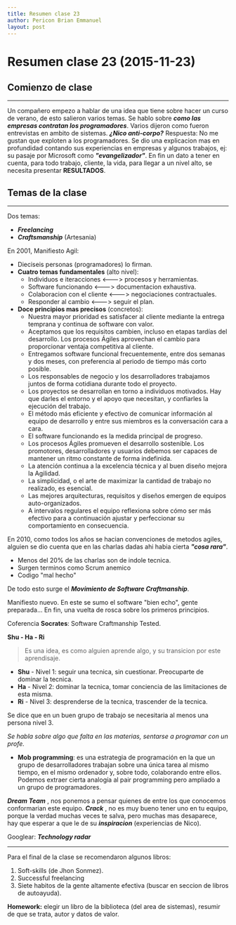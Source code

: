```yaml
---
title: Resumen clase 23
author: Pericon Brian Emmanuel
layout: post
---
```


Resumen clase 23 (2015-11-23)
=============================


## Comienzo de clase ##

---------------------------------------

Un compañero empezo a hablar de una idea que tiene sobre hacer un curso de verano, de esto salieron varios temas.
Se hablo sobre ***como las empresas contratan los programadores***. Varios dijeron como fueron entrevistas en ambito de sistemas.
***¿Nico anti-corpo?*** Respuesta: No me gustan que exploten a los programadores. Se dio una explicacion mas en profundidad contando sus experiencias en empresas y algunos trabajos, ej: su pasaje por Microsoft como ***"evangelizador"***.
En fin un dato a tener en cuenta, para todo trabajo, cliente, la vida, para llegar a un nivel alto, se necesita presentar **RESULTADOS**.


## Temas de la clase ##

---------------------------------------

Dos temas:

+ ***Freelancing***
+ ***Craftsmanship*** (Artesania)

En 2001, Manifiesto Agil:
+ Dieciseis personas (programadores) lo firman.
+ **Cuatro temas fundamentales** (alto nivel):
  + Individuos e iteracciones  <---> procesos y herramientas.
  + Software funcionando  <---> documentacion exhaustiva.
  + Colaboracion con el cliente <---> negociaciones contractuales.
  + Responder al cambio <---> seguir el plan.
+ **Doce principios mas precisos** (concretos):
  + Nuestra mayor prioridad es satisfacer al cliente
mediante la entrega temprana y continua de software
con valor.
  + Aceptamos que los requisitos cambien, incluso en etapas
tardías del desarrollo. Los procesos Ágiles aprovechan
el cambio para proporcionar ventaja competitiva al
cliente.
  + Entregamos software funcional frecuentemente, entre dos
semanas y dos meses, con preferencia al periodo de
tiempo más corto posible.
  + Los responsables de negocio y los desarrolladores
trabajamos juntos de forma cotidiana durante todo
el proyecto.
  + Los proyectos se desarrollan en torno a individuos
motivados. Hay que darles el entorno y el apoyo que
necesitan, y confiarles la ejecución del trabajo.
  + El método más eficiente y efectivo de comunicar
información al equipo de desarrollo y entre sus
miembros es la conversación cara a cara.
  + El software funcionando es la medida principal de
progreso.
  + Los procesos Ágiles promueven el desarrollo
sostenible. Los promotores, desarrolladores y usuarios
debemos ser capaces de mantener un ritmo constante
de forma indefinida.
  + La atención continua a la excelencia técnica y al
buen diseño mejora la Agilidad.
  + La simplicidad, o el arte de maximizar la cantidad de
trabajo no realizado, es esencial.
  + Las mejores arquitecturas, requisitos y diseños
emergen de equipos auto-organizados.
  + A intervalos regulares el equipo reflexiona sobre
cómo ser más efectivo para a continuación ajustar y
perfeccionar su comportamiento en consecuencia.

En 2010, como todos los años se hacian convenciones de metodos agiles, alguien se dio cuenta que en las charlas dadas ahi habia cierta ***"cosa rara"***.
+ Menos del 20% de las charlas son de indole tecnica.
+ Surgen terminos como Scrum anemico
+ Codigo "mal hecho"

De todo esto surge el ***Movimiento de Software Craftmanship***.

Manifiesto nuevo. En este se sumo el software "bien echo", gente preparada... En fin, una vuelta de rosca sobre los primeros principios.

Coferencia **Socrates**: Software Craftmanship Tested.

**Shu - Ha - Ri**

> Es una idea, es como alguien aprende algo, y su transicion por este aprendisaje.


+ **Shu** - Nivel 1: seguir una tecnica, sin cuestionar. Preocuparte de dominar la tecnica.
+ **Ha** - Nivel 2: dominar la tecnica, tomar conciencia de las limitaciones de esta misma.
+ **Ri** - Nivel 3: desprenderse de la tecnica, trascender de la tecnica.

Se dice que en un buen grupo de trabajo se necesitaria al menos una persona nivel 3.

*Se habla sobre algo que falta en las materias, sentarse a programar con un profe.*

+ **Mob programming**: es una estrategia de programación en la que un grupo de desarrolladores trabajan sobre una única tarea al mismo tiempo, en el mismo ordenador y, sobre todo, colaborando entre ellos. Podemos extraer cierta analogía al pair programming pero ampliado a un grupo de programadores.

***Dream Team*** , nos ponemos a pensar quienes de entre los que conocemos conformarian este equipo.
***Crack*** , no es muy bueno tener uno en tu equipo, porque la verdad muchas veces te salva, pero muchas mas desaparece, hay que esperar a que le de su ***inspiracion*** (experiencias de Nico).

Googlear: ***Technology radar***

---------------------------------------

Para el final de la clase se recomendaron algunos libros:
1. Soft-skills (de Jhon Sonmez).
2. Successful freelancing
3. Siete habitos de la gente altamente efectiva (buscar en seccion de libros de autoayuda).

**Homework:** elegir un libro de la biblioteca (del area de sistemas), resumir de que se trata, autor y datos de valor.
